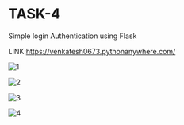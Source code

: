 # TASK-4
Simple login Authentication using Flask

LINK:https://venkatesh0673.pythonanywhere.com/



![1](https://github.com/venkateshjonna/TASK-4/assets/110156731/e26421ec-0352-4cdd-a733-f5fb229269a4)


![2](https://github.com/venkateshjonna/TASK-4/assets/110156731/aa95154e-272e-4711-8463-a11db2114bb8)


![3](https://github.com/venkateshjonna/TASK-4/assets/110156731/e3c82329-8691-4f92-b206-3132782f60b7)


![4](https://github.com/venkateshjonna/TASK-4/assets/110156731/c5ba7349-42eb-4926-b24e-2a8029f261a2)
